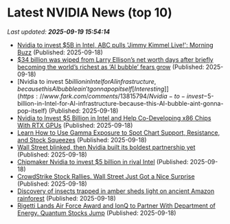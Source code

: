 # Latest NVIDIA News (top 10)
_Last updated: **2025-09-19 15:54:14**_

- [Nvidia to invest $5B in Intel, ABC pulls 'Jimmy Kimmel Live!': Morning Buzz](https://thefly.com/permalinks/entry.php/id4200154/SMFG;UEC;GEHC;FLYY;TCEHY;BIDU;NTLA;RGTI;COCO;RCAT;NNDM;INTU;BRFH;DD;FDS;NRG;INTC;NVDA;DIS;DRI;CBRL;RHHBY;ETNB;NKE;STEP;DBX;PGR;QUBT-Nvidia-to-invest-B-in-Intel-ABC-pulls-Jimmy-Kimmel-Live-Morning-Buzz) (Published: 2025-09-18)
- [$34 billion was wiped from Larry Ellison’s net worth days after briefly becoming the world’s richest as ‘AI bubble’ fears grow](https://fortune.com/2025/09/18/larry-ellison-billionaires-list-34-billion-loss-oracle-stock-openai-deal-skepticism-elon-musk-tesla/) (Published: 2025-09-18)
- [Nvidia to invest $5 billion in Intel for AI infrastructure, because this AI bubble ain't gonna pop itself [Interesting]](https://www.fark.com/comments/13815794/Nvidia-to-invest-$5-billion-in-Intel-for-AI-infrastructure-because-this-AI-bubble-aint-gonna-pop-itself) (Published: 2025-09-18)
- [Nvidia to Invest $5 Billion in Intel and Help Co-Developing x86 Chips With RTX GPUs](https://www.thurrott.com/hardware/326825/nvidia-to-invest-5-billion-in-intel-and-help-co-developing-x86-chips-with-rtx-gpus) (Published: 2025-09-18)
- [Learn How to Use Gamma Exposure to Spot Chart Support, Resistance, and Stock Squeezes](https://biztoc.com/x/3a3c13191769c6ff) (Published: 2025-09-18)
- [Wall Street blinked, then Nvidia built its boldest partnership yet](https://biztoc.com/x/55ab4109b52da9db) (Published: 2025-09-18)
- [Chipmaker Nvidia to invest $5 billion in rival Intel](https://biztoc.com/x/d985a76d8dde5503) (Published: 2025-09-18)
- [CrowdStrike Stock Rallies. Wall Street Just Got a Nice Surprise](https://biztoc.com/x/a7bfc3efd7d4e85d) (Published: 2025-09-18)
- [Discovery of insects trapped in amber sheds light on ancient Amazon rainforest](https://biztoc.com/x/8a114f49cec9b753) (Published: 2025-09-18)
- [Rigetti Lands Air Force Award and IonQ to Partner With Department of Energy. Quantum Stocks Jump](https://biztoc.com/x/5c45abf27ab85a8f) (Published: 2025-09-18)
